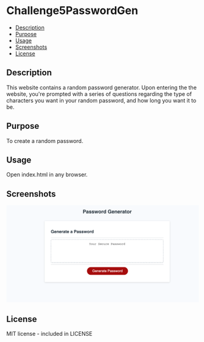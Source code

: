 # Challenge5PasswordGen

* [Description](#description)
* [Purpose](#purpose)
* [Usage](#usage)
* [Screenshots](#screenshots)
* [License](#license)

## Description
This website contains a random password generator. Upon entering the the website, you're prompted with a series of questions regarding the type of characters you want in your random password, and how long you want it to be.

## Purpose
To create a random password.

## Usage
Open index.html in any browser.

## Screenshots
![Screenshot of page](images/screenshot-1.png)

## License
MIT license - included in LICENSE
